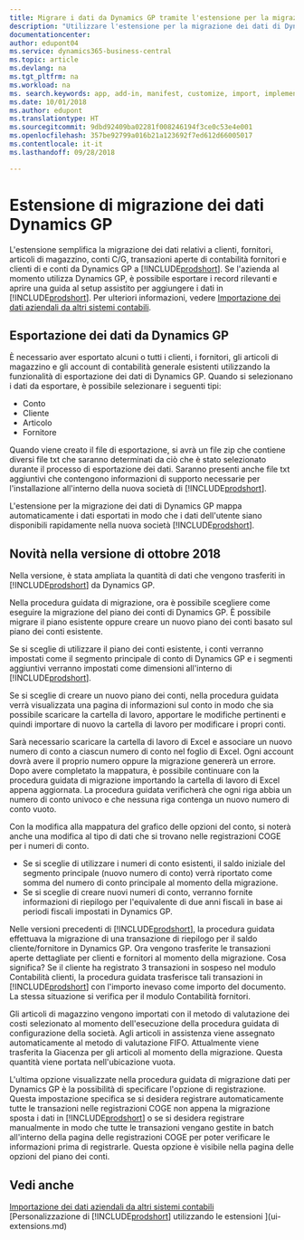 ```yaml
---
title: Migrare i dati da Dynamics GP tramite l'estensione per la migrazione dei dati | Documenti Microsoft
description: "Utilizzare l'estensione per la migrazione dei dati di Dynamics GP per migrare i dati relativi a clienti, fornitori, articoli di magazzino, conti C/G, transazioni aperte di contabilità fornitori e clienti di e conti da Dynamics GP a Business Central."
documentationcenter: 
author: edupont04
ms.service: dynamics365-business-central
ms.topic: article
ms.devlang: na
ms.tgt_pltfrm: na
ms.workload: na
ms. search.keywords: app, add-in, manifest, customize, import, implement
ms.date: 10/01/2018
ms.author: edupont
ms.translationtype: HT
ms.sourcegitcommit: 9dbd92409ba02281f008246194f3ce0c53e4e001
ms.openlocfilehash: 357be92799a016b21a123692f7ed612d66005017
ms.contentlocale: it-it
ms.lasthandoff: 09/28/2018

---
```

# <a name="the-dynamics-gp-data-migration-extension"></a>Estensione di migrazione dei dati Dynamics GP 
L'estensione semplifica la migrazione dei dati relativi a clienti, fornitori, articoli di magazzino, conti C/G, transazioni aperte di contabilità fornitori e clienti di e conti da Dynamics GP a [!INCLUDE[prodshort](includes/prodshort.md)]. Se l'azienda al momento utilizza Dynamics GP, è possibile esportare i record rilevanti e aprire una guida al setup assistito per aggiungere i dati in [!INCLUDE[prodshort](includes/prodshort.md)]. Per ulteriori informazioni, vedere [Importazione dei dati aziendali da altri sistemi contabili](across-import-data-configuration-packages.md).

## <a name="exporting-data-from-dynamics-gp"></a>Esportazione dei dati da Dynamics GP
È necessario aver esportato alcuni o tutti i clienti, i fornitori, gli articoli di magazzino e gli account di contabilità generale esistenti utilizzando la funzionalità di esportazione dei dati di Dynamics GP. Quando si selezionano i dati da esportare, è possibile selezionare i seguenti tipi:

* Conto  
* Cliente  
* Articolo  
* Fornitore  

Quando viene creato il file di esportazione, si avrà un file zip che contiene diversi file txt che saranno determinati da ciò che è stato selezionato durante il processo di esportazione dei dati.  Saranno presenti anche file txt aggiuntivi che contengono informazioni di supporto necessarie per l'installazione all'interno della nuova società di [!INCLUDE[prodshort](includes/prodshort.md)].

L'estensione per la migrazione dei dati di Dynamics GP mappa automaticamente i dati esportati in modo che i dati dell'utente siano disponibili rapidamente nella nuova società [!INCLUDE[prodshort](includes/prodshort.md)].

## <a name="whats-new-in-the-october-2018-release"></a>Novità nella versione di ottobre 2018

Nella versione, è stata ampliata la quantità di dati che vengono trasferiti in [!INCLUDE[prodshort](includes/prodshort.md)] da Dynamics GP.

Nella procedura guidata di migrazione, ora è possibile scegliere come eseguire la migrazione del piano dei conti di Dynamics GP. È possibile migrare il piano esistente oppure creare un nuovo piano dei conti basato sul piano dei conti esistente.  

Se si sceglie di utilizzare il piano dei conti esistente, i conti verranno impostati come il segmento principale di conto di Dynamics GP e i segmenti aggiuntivi verranno impostati come dimensioni all'interno di [!INCLUDE[prodshort](includes/prodshort.md)].  

Se si sceglie di creare un nuovo piano dei conti, nella procedura guidata verrà visualizzata una pagina di informazioni sul conto in modo che sia possibile scaricare la cartella di lavoro, apportare le modifiche pertinenti e quindi importare di nuovo la cartella di lavoro per modificare i propri conti.  

Sarà necessario scaricare la cartella di lavoro di Excel e associare un nuovo numero di conto a ciascun numero di conto nel foglio di Excel. Ogni account dovrà avere il proprio numero oppure la migrazione genererà un errore. Dopo avere completato la mappatura, è possibile continuare con la procedura guidata di migrazione importando la cartella di lavoro di Excel appena aggiornata. La procedura guidata verificherà che ogni riga abbia un numero di conto univoco e che nessuna riga contenga un nuovo numero di conto vuoto.  

Con la modifica alla mappatura del grafico delle opzioni del conto, si noterà anche una modifica al tipo di dati che si trovano nelle registrazioni COGE per i numeri di conto.  

- Se si sceglie di utilizzare i numeri di conto esistenti, il saldo iniziale del segmento principale (nuovo numero di conto) verrà riportato come somma del numero di conto principale al momento della migrazione.  
- Se si sceglie di creare nuovi numeri di conto, verranno fornite informazioni di riepilogo per l'equivalente di due anni fiscali in base ai periodi fiscali impostati in Dynamics GP.

Nelle versioni precedenti di [!INCLUDE[prodshort](includes/prodshort.md)], la procedura guidata effettuava la migrazione di una transazione di riepilogo per il saldo cliente/fornitore in Dynamics GP. Ora vengono trasferite le transazioni aperte dettagliate per clienti e fornitori al momento della migrazione. Cosa significa? Se il cliente ha registrato 3 transazioni in sospeso nel modulo Contabilità clienti, la procedura guidata trasferisce tali transazioni in [!INCLUDE[prodshort](includes/prodshort.md)] con l'importo inevaso come importo del documento. La stessa situazione si verifica per il modulo Contabilità fornitori.  

Gli articoli di magazzino vengono importati con il metodo di valutazione dei costi selezionato al momento dell'esecuzione della procedura guidata di configurazione della società. Agli articoli in assistenza viene assegnato automaticamente al metodo di valutazione FIFO. Attualmente viene trasferita la Giacenza per gli articoli al momento della migrazione.  Questa quantità viene portata nell'ubicazione vuota.  

L'ultima opzione visualizzate nella procedura guidata di migrazione dati per Dynamics GP è la possibilità di specificare l'opzione di registrazione. Questa impostazione specifica se si desidera registrare automaticamente tutte le transazioni nelle registrazioni COGE non appena la migrazione sposta i dati in [!INCLUDE[prodshort](includes/prodshort.md)] o se si desidera registrare manualmente in modo che tutte le transazioni vengano gestite in batch all'interno della pagina delle registrazioni COGE per poter verificare le informazioni prima di registrarle. Questa opzione è visibile nella pagina delle opzioni del piano dei conti.


## <a name="see-also"></a>Vedi anche
[Importazione dei dati aziendali da altri sistemi contabili](across-import-data-configuration-packages.md)  
[Personalizzazione di [!INCLUDE[prodshort](includes/prodshort.md)] utilizzando le estensioni ](ui-extensions.md)  

